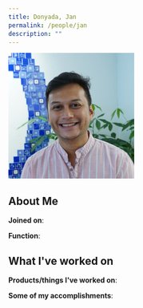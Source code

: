 ```yaml
---
title: Donyada, Jan
permalink: /people/jan
description: ""
---
```


<img src="/images/headshots/jan.jpg" title="Donyada, Jan" alt="Donyada, Jan" style="width:50%;margin-left:0">

## About Me

**Joined on**: 

**Function**: 

## What I've worked on

**Products/things I've worked on**:


**Some of my accomplishments**:


